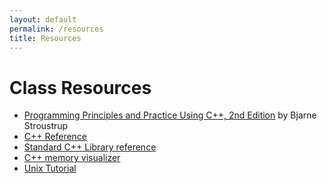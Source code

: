 ```yaml
---
layout: default
permalink: /resources
title: Resources
---
```


# Class Resources

* [Programming Principles and Practice Using C++, 2nd Edition](https://richmond.primo.exlibrisgroup.com/permalink/01URICH_INST/191gg5k/alma9928032248406241) by Bjarne Stroustrup 
* [C++ Reference](https://en.cppreference.com/w/)
* [Standard C++ Library reference](https://cplusplus.com/reference/)
* [C++ memory visualizer](https://pythontutor.com/cpp.html#mode=edit)
* [Unix Tutorial](http://www.ee.surrey.ac.uk/Teaching/Unix/)

